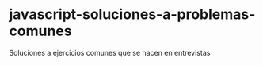 # javascript-soluciones-a-problemas-comunes
Soluciones a ejercicios comunes que se hacen en entrevistas
